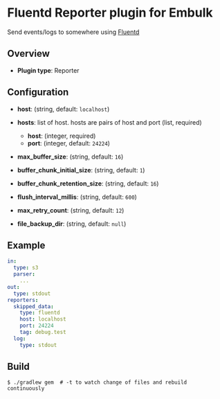 # Fluentd Reporter plugin for Embulk

Send events/logs to somewhere using [Fluentd](https://www.fluentd.org/)

## Overview

* **Plugin type**: Reporter

## Configuration

- **host**: (string, default: `localhost`)
- **hosts**: list of host. hosts are pairs of host and port (list, required)
  - **host**: (integer, required)
  - **port**: (integer, default: `24224`)

- **max_buffer_size**: (string, default: `16`)
- **buffer_chunk_initial_size**: (string, default: `1`)
- **buffer_chunk_retention_size**: (string, default: `16`)
- **flush_interval_millis**: (string, default: `600`)
- **max_retry_count**: (string, default: `12`)
- **file_backup_dir**: (string, default: `null`)

## Example

```yaml
in:
  type: s3
  parser:
    ... 
out:
  type: stdout
reporters:
  skipped_data:
    type: fluentd
    host: localhost
    port: 24224
    tag: debug.test
  log:
    type: stdout
```

## Build

```
$ ./gradlew gem  # -t to watch change of files and rebuild continuously
```

